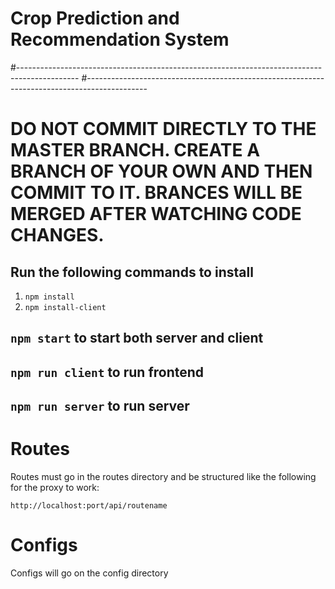 # Crop Prediction and Recommendation System
#---------------------------------------------------------------------------------------------
#---------------------------------------------------------------------------------------------


# DO NOT COMMIT DIRECTLY TO THE MASTER BRANCH. CREATE A BRANCH OF YOUR OWN AND THEN COMMIT TO IT. BRANCES WILL BE MERGED AFTER WATCHING CODE CHANGES.

## Run the following commands to install

1. `npm install`
2. `npm install-client`

## `npm start` to start both server and client

## `npm run client` to run frontend

## `npm run server` to run server

# Routes

Routes must go in the routes directory and be structured like the following for the proxy to work:

`http://localhost:port/api/routename`

# Configs

Configs will go on the config directory
